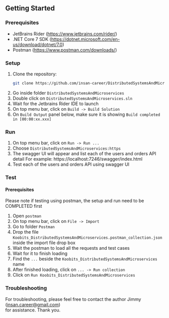 ## Getting Started

### Prerequisites
* JetBrains Rider (https://www.jetbrains.com/rider/)
* .NET Core 7 SDK (https://dotnet.microsoft.com/en-us/download/dotnet/7.0)
* Postman (https://www.postman.com/downloads/)

### Setup
1. Clone the repository:
   ```bash
   git clone https://github.com/insan-career/DistributedSystemsAndMicroservices.git
2. Go inside folder `DistributedSystemsAndMicroservices`
3. Double click on `DistributedSystemsAndMicroservices.sln`
4. Wait for the Jetbrains Rider IDE to launch
5. On top menu bar, click on `Build -> Build Solution` 
6. On `Build Output` panel below, make sure it is showing `Build completed in [00:00:xx.xxx]`

### Run
1. On top menu bar, click on `Run -> Run ...`
2. Choose `DistributedSystemsAndMicroservices:https` 
3. The swagger UI will appear and list each of the users and orders API detail
   For example: https://localhost:7246/swagger/index.html
4. Test each of the users and orders API using swagger UI

### Test

#### Prerequisites
Please note if testing using postman, the setup and run need to be COMPLETED first

1. Open `postman`
2. On top menu bar, click on `File -> Import`
3. Go to folder `Postman`
4. Drop the file `Koobits_DistributedSystemsAndMicroservices.postman_collection.json` 
inside the import file drop box
5. Wait the postman to load all the requests and test cases
6. Wait for it to finish loading
7. Find the `...` beside the `Koobits_DistributedSystemsAndMicroservices` name
8. After finished loading, click on `... -> Run collection`
9. Click on `Run Koobits_DistributedSystemsAndMicroservices`

### Troubleshooting
For troubleshooting, please feel free to contact the author Jimmy (insan.career@gmail.com)  
for assistance. Thank you.
